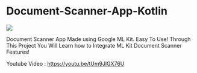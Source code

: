 # Document-Scanner-App-Kotlin
<img src="https://shdevsolutions.com/uploadFile/uploads/Document_Scanner_App_Tutorial_Thumbnail.png"></img>

Document Scanner App Made using Google ML Kit. Easy To Use!
Through This Project You Will Learn how to Integrate ML Kit Document Scanner Features!

Youtube Video : https://youtu.be/tUm9JlGX76U
